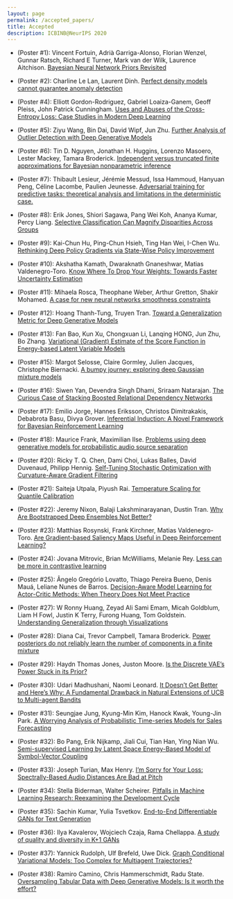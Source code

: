 ```yaml
---
layout: page
permalink: /accepted_papers/
title: Accepted
description: ICBINB@NeurIPS 2020
---
```


* (Poster \#1): Vincent Fortuin, Adrià Garriga-Alonso, Florian Wenzel, Gunnar Ratsch, Richard E Turner, Mark van der Wilk, Laurence Aitchison. [Bayesian Neural Network Priors Revisited](https://openreview.net/pdf?id=KWF4Slxui0s)

* (Poster \#2): Charline Le Lan, Laurent Dinh. [Perfect density models cannot guarantee anomaly detection](https://openreview.net/pdf?id=6rTxPcEL7-)

* (Poster \#4): Elliott Gordon-Rodriguez, Gabriel Loaiza-Ganem, Geoff Pleiss, John Patrick Cunningham. [Uses and Abuses of the Cross-Entropy Loss: Case Studies in Modern Deep Learning](https://openreview.net/pdf?id=Udr4FSGfj0U)

* (Poster \#5): Ziyu Wang, Bin Dai, David Wipf, Jun Zhu. [Further Analysis of Outlier Detection with Deep Generative Models](https://openreview.net/pdf?id=8cyrsZuQS8M)

* (Poster \#6): Tin D. Nguyen, Jonathan H. Huggins, Lorenzo Masoero, Lester Mackey, Tamara Broderick. [Independent versus truncated finite approximations for Bayesian nonparametric inference](https://openreview.net/pdf?id=t9Lws1RctT)

* (Poster \#7): Thibault Lesieur, Jérémie Messud, Issa Hammoud, Hanyuan Peng, Céline Lacombe, Paulien Jeunesse. [Adversarial training for predictive tasks: theoretical analysis and limitations in the deterministic case.](https://openreview.net/pdf?id=i4HS5g84KNt)

* (Poster \#8): Erik Jones, Shiori Sagawa, Pang Wei Koh, Ananya Kumar, Percy Liang. [Selective Classification Can Magnify Disparities Across Groups](https://openreview.net/pdf?id=HPyhX33H1a9)

<!-- * Erik Jones, Shiori Sagawa, Pang Wei Koh, Ananya Kumar, Percy Liang. <b>Selective Classification Can Magnify Disparities Across Groups [<a href="">link</a>] -->

* (Poster \#9): Kai-Chun Hu, Ping-Chun Hsieh, Ting Han Wei, I-Chen Wu. [Rethinking Deep Policy Gradients via State-Wise Policy Improvement](https://openreview.net/pdf?id=USDowdRKXmN)

* (Poster \#10): Akshatha Kamath, Dwaraknath Gnaneshwar, Matias Valdenegro-Toro. [Know Where To Drop Your Weights: Towards Faster Uncertainty Estimation](https://openreview.net/pdf?id=ROIhSrWpCAp)

* (Poster \#11): Mihaela Rosca, Theophane Weber, Arthur Gretton, Shakir Mohamed. [A case for new neural networks smoothness constraints](https://openreview.net/pdf?id=_b-uT9wCI-7)

* (Poster \#12): Hoang Thanh-Tung, Truyen Tran. [Toward a Generalization Metric for Deep Generative Models](https://openreview.net/pdf?id=dYmOJh7_TjX)

* (Poster \#13): Fan Bao, Kun Xu, Chongxuan Li, Lanqing HONG, Jun Zhu, Bo Zhang. [Variational (Gradient) Estimate of the Score Function in Energy-based Latent Variable Models](https://openreview.net/pdf?id=Ba99GJWpfdu)

* (Poster \#15): Margot Selosse, Claire Gormley, Julien Jacques, Christophe Biernacki. [A bumpy journey: exploring deep Gaussian mixture models](https://openreview.net/pdf?id=Q6tXbLK7YYC)

* (Poster \#16): Siwen Yan, Devendra Singh Dhami, Sriraam Natarajan. [The Curious Case of Stacking Boosted Relational Dependency Networks](https://openreview.net/pdf?id=QeNn2xIp1Rl)

* (Poster \#17): Emilio Jorge, Hannes Eriksson, Christos Dimitrakakis, Debabrota Basu, Divya Grover. [Inferential Induction: A Novel Framework for Bayesian Reinforcement Learning](https://openreview.net/pdf?id=z7UGFIdDFXj)

* (Poster \#18): Maurice Frank, Maximilian Ilse. [Problems using deep generative models for probabilistic audio source separation](https://openreview.net/pdf?id=ymhpV2MSM8K)

* (Poster \#20): Ricky T. Q. Chen, Dami Choi, Lukas Balles, David Duvenaud, Philipp Hennig. [Self-Tuning Stochastic Optimization with Curvature-Aware Gradient Filtering](https://openreview.net/pdf?id=eHDmRRDkP7C)

* (Poster \#21): Saiteja Utpala, Piyush Rai. [Temperature Scaling for Quantile Calibration](https://openreview.net/pdf?id=f61mn-fZnPn)

* (Poster \#22): Jeremy Nixon, Balaji Lakshminarayanan, Dustin Tran. [Why Are Bootstrapped Deep Ensembles Not Better?](https://openreview.net/pdf?id=dTCir0ceyv0)

* (Poster \#23): Matthias Rosynski, Frank Kirchner, Matias Valdenegro-Toro. [Are Gradient-based Saliency Maps Useful in Deep Reinforcement Learning?](https://openreview.net/pdf?id=ZF4KyC2zz6x)

* (Poster \#24): Jovana Mitrovic, Brian McWilliams, Melanie Rey. [Less can be more in contrastive learning](https://openreview.net/pdf?id=U2exBrf_SJh)

* (Poster \#25): Ângelo Gregório Lovatto, Thiago Pereira Bueno, Denis Mauá, Leliane Nunes de Barros. [Decision-Aware Model Learning for Actor-Critic Methods: When Theory Does Not Meet Practice](https://openreview.net/pdf?id=a9lwn6v40C4)

* (Poster \#27): W Ronny Huang, Zeyad Ali Sami Emam, Micah Goldblum, Liam H Fowl, Justin K Terry, Furong Huang, Tom Goldstein. [Understanding Generalization through Visualizations](https://openreview.net/pdf?id=pxqYT_7gToV)

* (Poster \#28): Diana Cai, Trevor Campbell, Tamara Broderick. [Power posteriors do not reliably learn the number of components in a finite mixture](https://openreview.net/pdf?id=BRb4tLp6A3o)

* (Poster \#29): Haydn Thomas Jones, Juston Moore. [Is the Discrete VAE’s Power Stuck in its Prior?](https://openreview.net/pdf?id=Ws7NeFj3s9i)

* (Poster \#30): Udari Madhushani, Naomi Leonard. [It Doesn’t Get Better and Here’s Why: A Fundamental Drawback in Natural Extensions of UCB to Multi-agent Bandits](https://openreview.net/pdf?id=eK034ngO05Y)

* (Poster \#31): Seungjae Jung, Kyung-Min Kim, Hanock Kwak, Young-Jin Park. [A Worrying Analysis of Probabilistic Time-series Models for Sales Forecasting](https://openreview.net/pdf?id=D7YBmfX_VQy)

* (Poster \#32): Bo Pang, Erik Nijkamp, Jiali Cui, Tian Han, Ying Nian Wu. [Semi-supervised Learning by Latent Space Energy-Based Model of Symbol-Vector Coupling](https://openreview.net/pdf?id=UlZGDIQlbH1)

* (Poster \#33): Joseph Turian, Max Henry. [I’m Sorry for Your Loss: Spectrally-Based Audio Distances Are Bad at Pitch](https://openreview.net/pdf?id=Z4UwGkTRTes)

* (Poster \#34): Stella Biderman, Walter Scheirer. [Pitfalls in Machine Learning Research: Reexamining the Development Cycle](https://openreview.net/pdf?id=a27gb1VKvB3)

* (Poster \#35): Sachin Kumar, Yulia Tsvetkov. [End-to-End Differentiable GANs for Text Generation](https://openreview.net/pdf?id=hRk7bo7ZmDw)

* (Poster \#36): Ilya Kavalerov, Wojciech Czaja, Rama Chellappa. [A study of quality and diversity in K+1 GANs](https://openreview.net/pdf?id=kBk6w-oJ9jq)

* (Poster \#37): Yannick Rudolph, Ulf Brefeld, Uwe Dick. [Graph Conditional Variational Models: Too Complex for Multiagent Trajectories?](https://openreview.net/pdf?id=ARZTtJKAMP6)

* (Poster \#38): Ramiro Camino, Chris Hammerschmidt, Radu State. [Oversampling Tabular Data with Deep Generative Models: Is it worth the effort?](https://openreview.net/pdf?id=k2O59Xmg45M)

